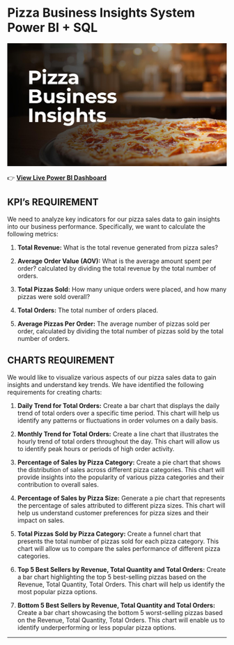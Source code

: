 # Pizza Business Insights System Power BI + SQL
![image](https://github.com/Indrani-Ghosh/-Pizza-Business-Insights-System-Power-BI-SQL-/blob/main/pizza%20insights.jpg
)

👉 [ **View Live Power BI Dashboard**](https://app.powerbi.com/view?r=eyJrIjoiYjRmN2E2MmQtMjY2Zi00ZjhkLTk3ZjctNGEwY2RhMDcxZjE3IiwidCI6IjAxM2E0ZTU2LWNhYmYtNDdmNi04Mzg2LWQ1ZDY0OTE2NzVmOSJ9)



## KPI’s REQUIREMENT
We need to analyze key indicators for our pizza sales data to gain insights into our business performance. Specifically, we want to calculate the following metrics:
1. **Total Revenue:** 
   What is the total revenue generated from pizza sales?

2. **Average Order Value (AOV):** 
   What is the average amount spent per order? calculated by dividing the total revenue by the total number of orders.

3. **Total Pizzas Sold:**
   How many unique orders were placed, and how many pizzas were sold overall?

4. **Total Orders:**
  The total number of orders placed.

5. **Average Pizzas Per Order:**
   The average number of pizzas sold per order, calculated by dividing the total number of pizzas sold by the total number of orders.

## CHARTS REQUIREMENT

We would like to visualize various aspects of our pizza sales data to gain insights and understand key trends. We have identified the following requirements for creating charts:

1. **Daily Trend for Total Orders:**
   Create a bar chart that displays the daily trend of total orders over a specific time period. This chart will help us identify any patterns or fluctuations in order volumes on a daily basis.

2. **Monthly Trend for Total Orders:**
   Create a line chart that illustrates the hourly trend of total orders throughout the day. This chart will allow us to identify peak hours or periods of high order activity.

3. **Percentage of Sales by Pizza Category:**
   Create a pie chart that shows the distribution of sales across different pizza categories. This chart will provide insights into the popularity of various pizza categories and their contribution to overall sales.

4. **Percentage of Sales by Pizza Size:**
   Generate a pie chart that represents the percentage of sales attributed to different pizza sizes. This chart will help us understand customer preferences for pizza sizes and their impact on sales.

5. **Total Pizzas Sold by Pizza Category:**
   Create a funnel chart that presents the total number of pizzas sold for each pizza category. This chart will allow us to compare the sales performance of different pizza categories.

6. **Top 5 Best Sellers by Revenue, Total Quantity and Total Orders:**
   Create a bar chart highlighting the top 5 best-selling pizzas based on the Revenue, Total Quantity, Total Orders. This chart will help us identify the most popular pizza options.

8. **Bottom 5 Best Sellers by Revenue, Total Quantity and Total Orders:**
   Create a bar chart showcasing the bottom 5 worst-selling pizzas based on the Revenue, Total Quantity, Total Orders. This chart will enable us to identify underperforming or less popular pizza options.
---



